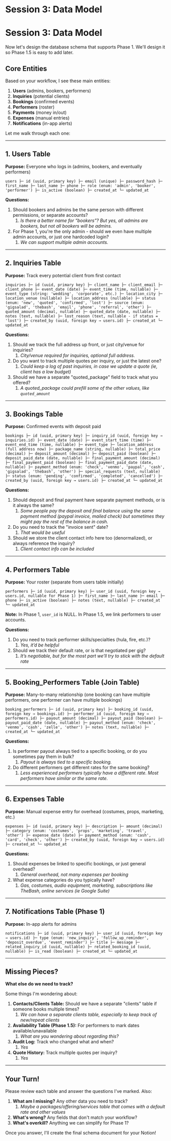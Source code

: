 # Session 3: Data Model

# Session 3: Data Model

Now let's design the database schema that supports Phase 1. We'll design it so Phase 1.5 is easy to add later.

## Core Entities

Based on your workflow, I see these main entities:

1. **Users** (admins, bookers, performers)
2. **Inquiries** (potential clients)
3. **Bookings** (confirmed events)
4. **Performers** (roster)
5. **Payments** (money in/out)
6. **Expenses** (manual entries)
7. **Notifications** (in-app alerts)

Let me walk through each one:

---

## 1. Users Table

**Purpose:** Everyone who logs in (admins, bookers, and eventually performers)

`users
├─ id (uuid, primary key)
├─ email (unique)
├─ password_hash
├─ first_name
├─ last_name
├─ phone
├─ role (enum: 'admin', 'booker', 'performer')
├─ is_active (boolean)
├─ created_at
└─ updated_at`

**Questions:**

1. Should bookers and admins be the same person with different permissions, or separate accounts?
   1. _Is there a better name for “bookers”? But yes, all admins are bookers, but not all bookers will be admins._
2. For Phase 1, you're the only admin - should we even have multiple admin accounts, or just one hardcoded login?
   1. _We can support multiple admin accounts._

---

## 2. Inquiries Table

**Purpose:** Track every potential client from first contact

`inquiries
├─ id (uuid, primary key)
├─ client_name
├─ client_email
├─ client_phone
├─ event_date (date)
├─ event_time (time, nullable)
├─ event_type (string: 'wedding', 'corporate', etc.)
├─ location_city
├─ location_venue (nullable)
├─ location_address (nullable)
├─ status (enum: 'new', 'quoted', 'confirmed', 'lost')
├─ source (enum: 'gigsalad', 'thebash', 'email', 'phone', 'referral', 'other')
├─ quoted_amount (decimal, nullable)
├─ quoted_date (date, nullable)
├─ notes (text, nullable)
├─ lost_reason (text, nullable - if status = 'lost')
├─ created_by (uuid, foreign key → users.id)
├─ created_at
└─ updated_at`

**Questions:**

1. Should we track the full address up front, or just city/venue for inquiries?
   1. _City/venue required for inquiries, optional full address._
2. Do you want to track multiple quotes per inquiry, or just the latest one?
   1. _Could keep a log of past inquiries, in case we update a quote (ie, client has a low budget)_
3. Should we have a separate "quoted_package" field to track what you offered?
   1. _A quoted_package could prefill some of the other values, like `quoted_amount`_

---

## 3. Bookings Table

**Purpose:** Confirmed events with deposit paid

`bookings
├─ id (uuid, primary key)
├─ inquiry_id (uuid, foreign key → inquiries.id)
├─ event_date (date)
├─ event_start_time (time)
├─ event_end_time (time, nullable)
├─ event_type
├─ location_address (full address now)
├─ package_name (string, nullable)
├─ total_price (decimal)
├─ deposit_amount (decimal)
├─ deposit_paid (boolean)
├─ deposit_paid_date (date, nullable)
├─ final_payment_amount (decimal)
├─ final_payment_paid (boolean)
├─ final_payment_paid_date (date, nullable)
├─ payment_method (enum: 'check', 'venmo', 'paypal', 'cash', 'gigsalad', 'thebash', 'other')
├─ special_requests (text, nullable)
├─ status (enum: 'pending', 'confirmed', 'completed', 'cancelled')
├─ created_by (uuid, foreign key → users.id)
├─ created_at
└─ updated_at`

**Questions:**

1. Should deposit and final payment have separate payment methods, or is it always the same?
   1. _Some people pay the deposit and final balance using the same payment method (paypal invoice, mailed check) but sometimes they might pay the rest of the balance in cash._
2. Do you need to track the "invoice sent" date?
   1. _That would be useful_
3. Should we store the client contact info here too (denormalized), or always reference the inquiry?
   1. _Client contact info can be included_

---

## 4. Performers Table

**Purpose:** Your roster (separate from users table initially)

`performers
├─ id (uuid, primary key)
├─ user_id (uuid, foreign key → users.id, nullable for Phase 1)
├─ first_name
├─ last_name
├─ email
├─ phone
├─ is_active (boolean)
├─ notes (text, nullable)
├─ created_at
└─ updated_at`

**Note:** In Phase 1, `user_id` is NULL. In Phase 1.5, we link performers to user accounts.

**Questions:**

1. Do you need to track performer skills/specialties (hula, fire, etc.)?
   1. _Yes, it’d be helpful_
2. Should we track their default rate, or is that negotiated per gig?
   1. _It’s negotiable, but for the most part we’ll try to stick with the default rate_

---

## 5. Booking_Performers Table (Join Table)

**Purpose:** Many-to-many relationship (one booking can have multiple performers, one performer can have multiple bookings)

`booking_performers
├─ id (uuid, primary key)
├─ booking_id (uuid, foreign key → bookings.id)
├─ performer_id (uuid, foreign key → performers.id)
├─ payout_amount (decimal)
├─ payout_paid (boolean)
├─ payout_paid_date (date, nullable)
├─ payout_method (enum: 'check', 'venmo', 'cash', 'zelle', 'other')
├─ notes (text, nullable)
├─ created_at
└─ updated_at`

**Questions:**

1. Is performer payout always tied to a specific booking, or do you sometimes pay them in bulk?
   1. _Payout is always tied to a specific booking._
2. Do different performers get different rates for the same booking?
   1. _Less experienced performers typically have a different rate. Most performers have similar or the same rate._

---

## 6. Expenses Table

**Purpose:** Manual expense entry for overhead (costumes, props, marketing, etc.)

`expenses
├─ id (uuid, primary key)
├─ description
├─ amount (decimal)
├─ category (enum: 'costumes', 'props', 'marketing', 'travel', 'other')
├─ expense_date (date)
├─ payment_method (enum: 'cash', 'card', 'check', 'other')
├─ created_by (uuid, foreign key → users.id)
├─ created_at
└─ updated_at`

**Questions:**

1. Should expenses be linked to specific bookings, or just general overhead?
   1. _General overhead, not many expenses per booking_
2. What expense categories do you typically have?
   1. _Gas, costumes, audio equipment, marketing, subscriptions like TheBash, online services (ie Google Suite)_

---

## 7. Notifications Table (Phase 1)

**Purpose:** In-app alerts for admins

`notifications
├─ id (uuid, primary key)
├─ user_id (uuid, foreign key → users.id)
├─ type (enum: 'new_inquiry', 'follow_up_reminder', 'deposit_overdue', 'event_reminder')
├─ title
├─ message
├─ related_inquiry_id (uuid, nullable)
├─ related_booking_id (uuid, nullable)
├─ is_read (boolean)
├─ created_at
└─ updated_at`

---

## Missing Pieces?

**What else do we need to track?**

Some things I'm wondering about:

1. **Contacts/Clients Table:** Should we have a separate "clients" table if someone books multiple times?
   1. _We can have a separate clients table, especially to keep track of new/repeat clients_
2. **Availability Table (Phase 1.5):** For performers to mark dates available/unavailable
   1. _What are you wondering about regarding this?_
3. **Audit Log:** Track who changed what and when?
   1. _Yes_
4. **Quote History:** Track multiple quotes per inquiry?
   1. _Yes_

---

## Your Turn!

Please review each table and answer the questions I've marked. Also:

1. **What am I missing?** Any other data you need to track?
   1. _Maybe a packages/offering/services table that comes with a default rate and other values_
2. **What's wrong?** Any fields that don't match your workflow?
3. **What's overkill?** Anything we can simplify for Phase 1?

Once you answer, I'll create the final schema document for your Notion!
